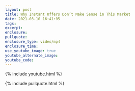 ```yaml
---
layout: post
title: Why Instant Offers Don’t Make Sense in This Market
date: 2021-03-10 16:41:05
tags:
excerpt:
enclosure:
pullquote:
enclosure_type: video/mp4
enclosure_time:
use_youtube_image: true
youtube_alternate_image:
youtube_code:
---
```

{% include youtube.html %}

{% include pullquote.html %}
